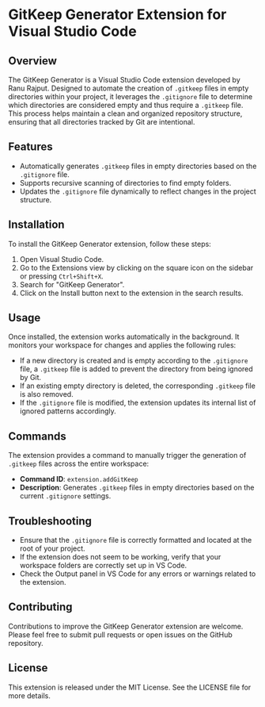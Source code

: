# GitKeep Generator Extension for Visual Studio Code

## Overview
The GitKeep Generator is a Visual Studio Code extension developed by Ranu Rajput. Designed to automate the creation of `.gitkeep` files in empty directories within your project, it leverages the `.gitignore` file to determine which directories are considered empty and thus require a `.gitkeep` file. This process helps maintain a clean and organized repository structure, ensuring that all directories tracked by Git are intentional.

## Features
- Automatically generates `.gitkeep` files in empty directories based on the `.gitignore` file.
- Supports recursive scanning of directories to find empty folders.
- Updates the `.gitignore` file dynamically to reflect changes in the project structure.

## Installation
To install the GitKeep Generator extension, follow these steps:
1. Open Visual Studio Code.
2. Go to the Extensions view by clicking on the square icon on the sidebar or pressing `Ctrl+Shift+X`.
3. Search for "GitKeep Generator".
4. Click on the Install button next to the extension in the search results.

## Usage
Once installed, the extension works automatically in the background. It monitors your workspace for changes and applies the following rules:
- If a new directory is created and is empty according to the `.gitignore` file, a `.gitkeep` file is added to prevent the directory from being ignored by Git.
- If an existing empty directory is deleted, the corresponding `.gitkeep` file is also removed.
- If the `.gitignore` file is modified, the extension updates its internal list of ignored patterns accordingly.

## Commands
The extension provides a command to manually trigger the generation of `.gitkeep` files across the entire workspace:
- **Command ID**: `extension.addGitKeep`
- **Description**: Generates `.gitkeep` files in empty directories based on the current `.gitignore` settings.

## Troubleshooting
- Ensure that the `.gitignore` file is correctly formatted and located at the root of your project.
- If the extension does not seem to be working, verify that your workspace folders are correctly set up in VS Code.
- Check the Output panel in VS Code for any errors or warnings related to the extension.

## Contributing
Contributions to improve the GitKeep Generator extension are welcome. Please feel free to submit pull requests or open issues on the GitHub repository.

## License
This extension is released under the MIT License. See the LICENSE file for more details.
